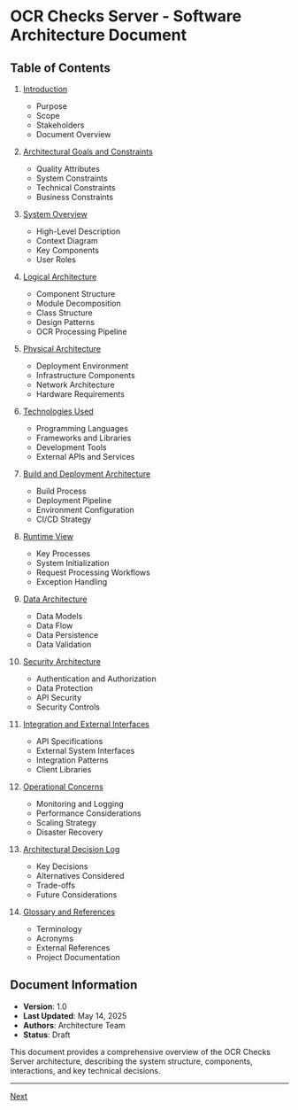 # OCR Checks Server - Software Architecture Document

## Table of Contents

1. [Introduction](01_Introduction.md)
   - Purpose
   - Scope
   - Stakeholders
   - Document Overview

2. [Architectural Goals and Constraints](02_Architectural_Goals.md)
   - Quality Attributes
   - System Constraints
   - Technical Constraints
   - Business Constraints

3. [System Overview](03_System_Overview.md)
   - High-Level Description
   - Context Diagram
   - Key Components
   - User Roles

4. [Logical Architecture](04_Logical_Architecture.md)
   - Component Structure
   - Module Decomposition
   - Class Structure
   - Design Patterns
   - OCR Processing Pipeline

5. [Physical Architecture](05_Physical_Architecture.md)
   - Deployment Environment
   - Infrastructure Components
   - Network Architecture
   - Hardware Requirements

6. [Technologies Used](06_Technologies_Used.md)
   - Programming Languages
   - Frameworks and Libraries
   - Development Tools
   - External APIs and Services

7. [Build and Deployment Architecture](07_Build_Deployment.md)
   - Build Process
   - Deployment Pipeline
   - Environment Configuration
   - CI/CD Strategy

8. [Runtime View](08_Runtime_View.md)
   - Key Processes
   - System Initialization
   - Request Processing Workflows
   - Exception Handling

9. [Data Architecture](09_Data_Architecture.md)
   - Data Models
   - Data Flow
   - Data Persistence
   - Data Validation

10. [Security Architecture](10_Security_Architecture.md)
    - Authentication and Authorization
    - Data Protection
    - API Security
    - Security Controls

11. [Integration and External Interfaces](11_Integration_External_Interfaces.md)
    - API Specifications
    - External System Interfaces
    - Integration Patterns
    - Client Libraries

12. [Operational Concerns](12_Operational_Concerns.md)
    - Monitoring and Logging
    - Performance Considerations
    - Scaling Strategy
    - Disaster Recovery

13. [Architectural Decision Log](13_Architectural_Decision_Log.md)
    - Key Decisions
    - Alternatives Considered
    - Trade-offs
    - Future Considerations

14. [Glossary and References](14_Glossary_References.md)
    - Terminology
    - Acronyms
    - External References
    - Project Documentation

## Document Information

- **Version**: 1.0
- **Last Updated**: May 14, 2025
- **Authors**: Architecture Team
- **Status**: Draft

This document provides a comprehensive overview of the OCR Checks Server architecture, describing the system structure, components, interactions, and key technical decisions.

---

[Next](01_Introduction.md)